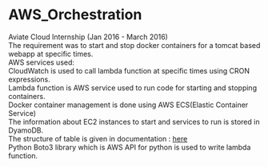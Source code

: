 # AWS_Orchestration
Aviate  Cloud Internship (Jan 2016 - March 2016)<br>
The requirement was to start and stop docker containers for a tomcat based webapp at specific times.<br>
AWS services used:<br>
CloudWatch is used to call lambda function at specific times using CRON expressions. <br>
Lambda function is AWS service used to run code for starting and stopping containers.<br>
Docker container management is done using AWS ECS(Elastic Container Service)<br>
The information about EC2 instances to start and services to run is stored in DyamoDB.<br>
The structure of table is given in documentation : <a href="https://github.com/sanu11/AWS_Orchestration/edit/master/ECS.txt">here</a><br>
Python Boto3 library which is AWS API for python is used to write lambda function.






